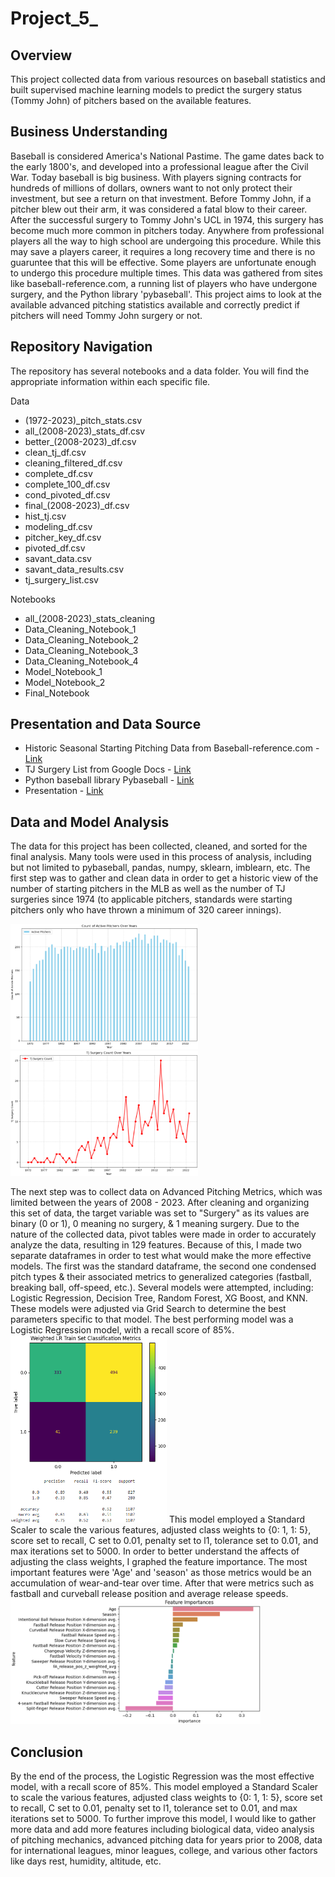 # Project_5_

## Overview
This project collected data from various resources on baseball statistics and built supervised machine learning models to predict the surgery status (Tommy John) of pitchers based on the available features.

## Business Understanding
Baseball is considered America's National Pastime. The game dates back to the early 1800's, and developed into a professional league after the Civil War. Today baseball is big business. With players signing contracts for hundreds of millions of dollars, owners want to not only protect their investment, but see a return on that investment. Before Tommy John, if a pitcher blew out their arm, it was considered a fatal blow to their career. After the successful surgery to Tommy John's UCL in 1974, this surgery has become much more common in pitchers today. Anywhere from professional players all the way to high school are undergoing this procedure. While this may save a players career, it requires a long recovery time and there is no guaruntee that this will be effective. Some players are unfortunate enough to undergo this procedure multiple times. This data was gathered from sites like baseball-reference.com, a running list of players who have undergone surgery, and the Python library 'pybaseball'. This project aims to look at the available advanced pitching statistics available and correctly predict if pitchers will need Tommy John surgery or not.

## Repository Navigation
The repository has several notebooks and a data folder. You will find the appropriate information within each specific file.


Data
- (1972-2023)_pitch_stats.csv
- all_(2008-2023)_stats_df.csv
- better_(2008-2023)_df.csv
- clean_tj_df.csv
- cleaning_filtered_df.csv
- complete_df.csv
- complete_100_df.csv
- cond_pivoted_df.csv
- final_(2008-2023)_df.csv
- hist_tj.csv
- modeling_df.csv
- pitcher_key_df.csv
- pivoted_df.csv
- savant_data.csv
- savant_data_results.csv
- tj_surgery_list.csv

Notebooks
- all_(2008-2023)_stats_cleaning
- Data_Cleaning_Notebook_1
- Data_Cleaning_Notebook_2
- Data_Cleaning_Notebook_3
- Data_Cleaning_Notebook_4
- Model_Notebook_1
- Model_Notebook_2
- Final_Notebook

## Presentation and Data Source
- Historic Seasonal Starting Pitching Data from Baseball-reference.com - [Link](https://www.baseball-reference.com/leagues/majors/2023-starter-pitching.shtml)
- TJ Surgery List from Google Docs - [Link](https://docs.google.com/spreadsheets/d/1gQujXQQGOVNaiuwSN680Hq-FDVsCwvN-3AazykOBON0/edit#gid=0)
- Python baseball library Pybaseball - [Link](https://pypi.org/project/pybaseball/)
- Presentation - [Link](https://docs.google.com/presentation/d/1nC4skWPs04aq8HSFh7sb7AwX3NmBQNQF0HUHMBmjggk/edit#slide=id.g2bf4da13b11_0_22)

## Data and Model Analysis
The data for this project has been collected, cleaned, and sorted for the final analysis.
Many tools were used in this process of analysis, including but not limited to pybaseball, pandas, numpy, sklearn, imblearn,  etc.
The first step was to gather and clean data in order to get a historic view of the number of starting pitchers in the MLB as well as the number of TJ surgeries since 1974 (to applicable pitchers, standards were starting pitchers only who have thrown a minimum of 320 career innings).

<img src='images/historic_pitchers_graph.PNG' width=300 height=200>
<img src='images/historic_pitchers_tj_graph.PNG' width=300 height=200>

The next step was to collect data on Advanced Pitching Metrics, which was limited between the years of 2008 - 2023.
After cleaning and organizing this set of data, the target variable was set to "Surgery" as its values are binary (0 or 1), 0 meaning no surgery, & 1 meaning surgery.
Due to the nature of the collected data, pivot tables were made in order to accurately analyze the data, resulting in 129 features.
Because of this, I made two separate dataframes in order to test what would make the more effective models.
The first was the standard dataframe, the second one condensed pitch types & their associated metrics to generalized categories (fastball, breaking ball, off-speed, etc.).
Several models were attempted, including: Logistic Regression, Decision Tree, Random Forest, XG Boost, and KNN.
These models were adjusted via Grid Search to determine the best parameters specific to that model.
The best performing model was a Logistic Regression model, with a recall score of 85%.
<img src='images/logistic_regression_model.PNG' width=250 height=300>
This model employed a Standard Scaler to scale the various features, adjusted class weights to {0: 1, 1: 5}, score set to recall, C set to 0.01, penalty set to l1, tolerance set to 0.01, and max iterations set to 5000.
In order to better understand the affects of adjusting the class weights, I graphed the feature importance. The most important features were 'Age' and 'season' as those metrics would be an accumulation of wear-and-tear over time. After that were metrics such as fastball and curveball release position and average release speeds. 
<img src='images/feature_importance.PNG' width=400 height=200>

## Conclusion
By the end of the process, the Logistic Regression was the most effective model, with a recall score of 85%.
This model employed a Standard Scaler to scale the various features, adjusted class weights to {0: 1, 1: 5}, score set to recall, C set to 0.01, penalty set to l1, tolerance set to 0.01, and max iterations set to 5000.
To further improve this model, I would like to gather more data and add more features including biological data, video analysis of pitching mechanics, advanced pitching data for years prior to 2008, data for international leagues, minor leagues, college, and various other factors like days rest, humidity, altitude, etc.
